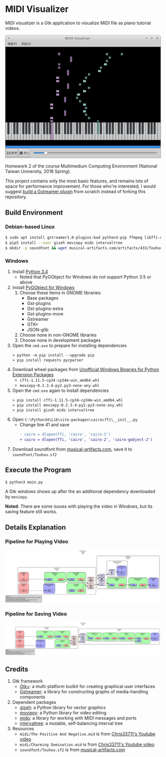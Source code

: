 # MIDI Visualizer
MIDI visualizer is a Gtk application to visualize MIDI file as piano tutorial videos.

![Here's preview of MIDI visualizer](doc/images/preview.png)

Homework 2 of the course Multimedium Computing Environment (National Taiwan University, 2018 Spring).

This project contains only the most basic features, and remains lots of space for performance improvement. For those who're interested, I would suggest [build a Gstreamer plugin](https://gstreamer.freedesktop.org/documentation/plugin-development/) from scratch instead of forking this repository.

## Build Environment

### Debian-based Linux

```bash
$ sudo apt install gstreamer1.0-plugins-bad python3-pip ffmpeg libffi-dev
$ pip3 install --user gizeh moviepy mido intervaltree
$ mkdir -p soundfont && wget musical-artifacts.com/artifacts/433/Touhou.sf2 -O soundfont/Touhou.sf2
```

### Windows

1. Install [Python 3.4](https://www.python.org/downloads/release/python-340/)
    - Noted that PyGObject for Windows do not support Python 3.5 or above
2. Install [PyGObject for Windows](https://sourceforge.net/projects/pygobjectwin32/)
    1. Choose these items in GNOME libraries:
        - Base packages
        - Gst-plugins
        - Gst-plugins-extra
        - Gst-plugins-more
        - Gstreamer
        - GTK+
        - JSON-glib
    2. Choose none in non-GNOME libraries
    3. Choose none in development packages
3. Open the `cmd.exe` to prepare for installing dependencies
    ```batch
    > python -m pip install --upgrade pip
    > pip install requests pycparser
    ```
4. Download wheel packages from [Unofficial Windows Binaries for Python Extension Packages](https://www.lfd.uci.edu/~gohlke/pythonlibs)
    - `cffi‑1.11.5‑cp34‑cp34m‑win_amd64.whl`
    - `moviepy‑0.2.3.4‑py2.py3‑none‑any.whl`
5. Open the `cmd.exe` again to install dependencies
    ```batch
    > pip install cffi‑1.11.5‑cp34‑cp34m‑win_amd64.whl
    > pip install moviepy‑0.2.3.4‑py2.py3‑none‑any.whl
    > pip install gizeh mido intervaltree
    ```
6. Open `C:\Python34\Lib\site-packages\cairocffi\__init__.py`
    - Change line 41 and save
        ```diff
        - cairo = dlopen(ffi, 'cairo', 'cairo-2')
        + cairo = dlopen(ffi, 'cairo', 'cairo-2', 'cairo-gobject-2')
        ```
7. Download soundfont from [musical-artifacts.com](https://musical-artifacts.com/artifacts/433), save it to `soundfont/Touhou.sf2`

## Execute the Program

```bash
$ python3 main.py
```
A Gtk windows shows up after the an additional dependency downloaded by `moviepy`.

**Noted**: There are some issues with playing the video in Windows, but its saving feature still works.

## Details Explanation

### Pipeline for Playing Video
![pipeline diagram when playing](doc/images/play_pipeline.png)

### Pipeline for Saving Video
![pipeline diagram when saving](doc/images/save_pipeline.png)

## Credits
1. Gtk framework
    - [Gtk+](https://www.gtk.org/): a multi-platform toolkit for creating graphical user interfaces
    - [Gstreamer](https://gstreamer.freedesktop.org/): a library for constructing graphs of media-handling components
2. Dependent packages
    - [gizeh](https://github.com/Zulko/gizeh): a Python library for vector graphics
    - [moviepy](https://github.com/Zulko/moviepy): a Python library for video editing
    - [mido](https://github.com/olemb/mido/): a library for working with MIDI messages and ports
    - [intervaltree](https://github.com/chaimleib/intervaltree): a mutable, self-balancing interval tree
3. Resources
    - `midi/The Positive And Negative.mid` is from [Chris33711's Youtube video](https://www.youtube.com/watch?v=n2HGEiUBTQY)
    - `midi/Charming Domination.mid` is from [Chris33711's Youtube video](https://www.youtube.com/watch?v=psOjoZmGLnA)
    - `soundfont/Touhou.sf2` is from [musical-artifacts.com](https://musical-artifacts.com/artifacts/433)
